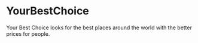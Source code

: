 # YourBestChoice
Your Best Choice looks for the best places around the world with the better prices for people.
